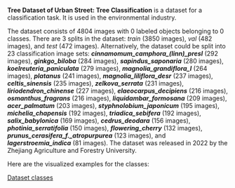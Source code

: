 **Tree Dataset of Urban Street: Tree Classification** is a dataset for a classification task. It is used in the environmental industry. 

The dataset consists of 4804 images with 0 labeled objects belonging to 0 classes. There are 3 splits in the dataset: *train* (3850 images), *val* (482 images), and *test* (472 images). Alternatively, the dataset could be split into 23 classification image sets: ***cinnamomum_camphora_(linn)_presl*** (292 images), ***ginkgo_biloba*** (284 images), ***sapindus_saponaria*** (280 images), ***koelreuteria_paniculata*** (279 images), ***magnolia_grandiflora_l*** (264 images), ***platanus*** (241 images), ***magnolia_liliflora_desr*** (237 images), ***celtis_sinensis*** (235 images), ***zelkova_serrata*** (231 images), ***liriodendron_chinense*** (227 images), ***elaeocarpus_decipiens*** (216 images), ***osmanthus_fragrans*** (216 images), ***liquidambar_formosana*** (209 images), ***acer_palmatum*** (203 images), ***styphnolobium_japonicum*** (195 images), ***michelia_chapensis*** (192 images), ***triadica_sebifera*** (192 images), ***salix_babylonica*** (169 images), ***cedrus_deodara*** (156 images), ***photinia_serratifolia*** (150 images), ***flowering_cherry*** (132 images), ***prunus_cerasifera_f._atropurpurea*** (123 images), and ***lagerstroemia_indica*** (81 images). The dataset was released in 2022 by the Zhejiang Agriculture and Forestry University.

Here are the visualized examples for the classes:

[Dataset classes](https://github.com/dataset-ninja/urban-street-tree-classification/raw/main/visualizations/classes_preview.webm)
